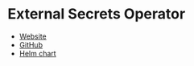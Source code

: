 # External Secrets Operator

- [Website](https://external-secrets.io/latest/)
- [GitHub](https://github.com/external-secrets/external-secrets)
- [Helm chart](https://github.com/external-secrets/external-secrets/tree/main/deploy/charts/external-secrets)
